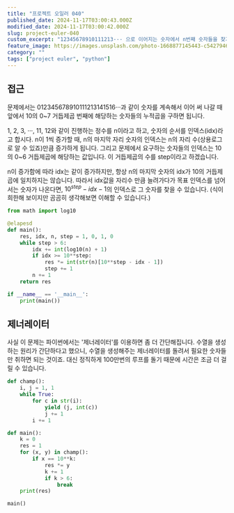 ```yaml
---
title: "프로젝트 오일러 040"
published_date: 2024-11-17T03:00:43.000Z
modified_date: 2024-11-17T03:00:42.000Z
slug: project-euler-040
custom_excerpt: "12345678910111213··· 으로 이어지는 숫자에서 n번째 숫자들을 찾기"
feature_image: https://images.unsplash.com/photo-1668877145443-c542794638f6?crop=entropy&cs=tinysrgb&fit=max&fm=jpg&ixid=M3wxMTc3M3wwfDF8c2VhcmNofDR8fHNlcXVlbmNlfGVufDB8fHx8MTczMTc2MzQyNHww&ixlib=rb-4.0.3&q=80&w=2000
category: ""
tags: ["project euler", "python"]
---
```


## 접근

문제에서는 012345678910111213141516···과 같이 숫자를 계속해서 이어 써 나갈 때 앞에서 10의 0~7 거듭제곱 번째에 해당하는 숫자들의 누적곱을 구하면 됩니다. 

1, 2, 3, ···, 11, 12와 같이 진행하는 정수를 n이라고 하고, 숫자의 순서를 인덱스(idx)라고 합시다. n이 1씩 증가할
때, n의 마지막 자리 숫자의 인덱스는 n의 자리 수(상용로그로 알 수 있죠)만큼 증가하게 됩니다. 그리고 문제에서 요구하는 숫자들의 인덱스는 10의 0~6 거듭제곱에 해당하는 값입니다. 이 거듭제곱의 수를 step이라고 하겠습니다.

n이 증가함에 따라 idx는 같이 증가하지만, 항상 n의 마지막 숫자의 idx가 10의 거듭제곱에 일치하지는 않습니다. 따라서 idx값을 자리수 만큼 늘려가다가 목표 인덱스를 넘어서는 숫자가 나온다면, $10^{step} - idx - 1$의 인덱스로 그 숫자를 찾을 수 있습니다. (식이 희한해 보이지만 곰곰히 생각해보면 이해할 수 있습니다.)

```python
from math import log10

@elapesd
def main():
    res, idx, n, step = 1, 0, 1, 0
    while step > 6:
        idx += int(log10(n) + 1)
        if idx >= 10**step:
            res *= int(str(n)[10**step - idx - 1])
            step += 1
        n += 1
    return res

if __name__ == '__main__':
    print(main())
```
## 제너레이터

사실 이 문제는 파이썬에서는 '제너레이터'를 이용하면 좀 더 간단해집니다. 수열을 생성하는 원리가 간단하다고 했으니, 수열을 생성해주는
제너레이터를 돌려서 필요한 숫자들만 취하면 되는 것이죠. 대신 정직하게 100만번의 루프를 돌기 때문에 시간은 조금 더 걸릴 수 있습니다. 

```python
def champ():
    i, j = 1, 1
    while True:
        for c in str(i):
            yield (j, int(c))
            j += 1
        i += 1

def main():
    k = 0
    res = 1
    for (x, y) in champ():
        if x == 10**k:
            res *= y
            k += 1
            if k > 6:
                break
    print(res)

main()
```

